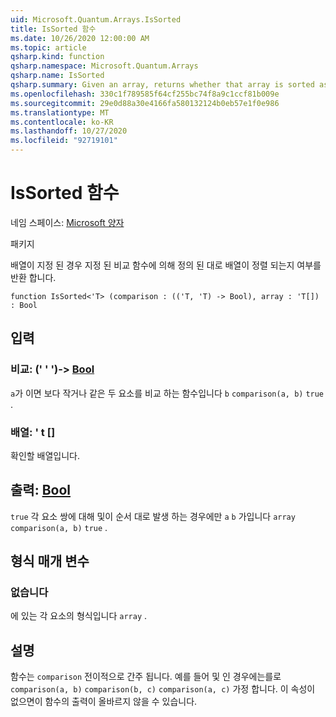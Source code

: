 ```yaml
---
uid: Microsoft.Quantum.Arrays.IsSorted
title: IsSorted 함수
ms.date: 10/26/2020 12:00:00 AM
ms.topic: article
qsharp.kind: function
qsharp.namespace: Microsoft.Quantum.Arrays
qsharp.name: IsSorted
qsharp.summary: Given an array, returns whether that array is sorted as defined by a given comparison function.
ms.openlocfilehash: 330c1f789585f64cf255bc74f8a9c1ccf81b009e
ms.sourcegitcommit: 29e0d88a30e4166fa580132124b0eb57e1f0e986
ms.translationtype: MT
ms.contentlocale: ko-KR
ms.lasthandoff: 10/27/2020
ms.locfileid: "92719101"
---
```

# <a name="issorted-function"></a>IsSorted 함수

네임 스페이스: [Microsoft 양자](xref:Microsoft.Quantum.Arrays)

패키지 [](https://nuget.org/packages/)


배열이 지정 된 경우 지정 된 비교 함수에 의해 정의 된 대로 배열이 정렬 되는지 여부를 반환 합니다.

```qsharp
function IsSorted<'T> (comparison : (('T, 'T) -> Bool), array : 'T[]) : Bool
```


## <a name="input"></a>입력

### <a name="comparison--tt---bool"></a>비교: (' ' ')-> [Bool](xref:microsoft.quantum.lang-ref.bool)

`a`가 이면 보다 작거나 같은 두 요소를 비교 하는 함수입니다 `b` `comparison(a, b)` `true` .


### <a name="array--t"></a>배열: ' t []

확인할 배열입니다.



## <a name="output--bool"></a>출력: [Bool](xref:microsoft.quantum.lang-ref.bool)

`true` 각 요소 쌍에 대해 및이 순서 대로 발생 하는 경우에만 `a` `b` 가입니다 `array` `comparison(a, b)` `true` .

## <a name="type-parameters"></a>형식 매개 변수

### <a name="t"></a>없습니다

에 있는 각 요소의 형식입니다 `array` .

## <a name="remarks"></a>설명

함수는 `comparison` 전이적으로 간주 됩니다. 예를 들어 및 인 경우에는를로 `comparison(a, b)` `comparison(b, c)` `comparison(a, c)` 가정 합니다. 이 속성이 없으면이 함수의 출력이 올바르지 않을 수 있습니다.